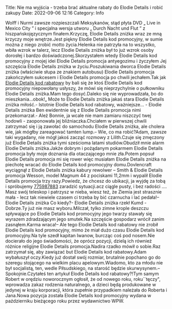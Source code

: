 Title: Nie ma wyjścia - trzeba brać aktualne rabaty do Elodie Details i robić zakupy
Date: 2022-09-06 12:16
Category: Info

Wolff i Nurmi zawsze rozpieszczali Meksykanów, stąd płyta DVD „ Live in Mexico City ” i specjalna wersja utworu „ Durch Nacht und Flut ” z hiszpańskojęzycznym finałem.Krzyczę, Elodie Details zniżka wraz ze mną krzyczy moje wnętrze.Jest piękny Elodie Details kod promocyjny, w sumie można z niego zrobić motto życia.Helenka nie patrzyła na to wszystko, wbiła wzrok w talerz, lecz Elodie Details zniżka był to już wzrok osoby dorosłej i bardzo doświadczonej.Skorzystałem wtedy Elodie Details kod promocyjny z mojej idei Elodie Details promocja antyegozimu i życzyłem Jej szczęścia Elodie Details zniżka w życiu.Poszukiwania dworca Elodie Details zniżka (właściwie słupa ze znakiem autobusu) Elodie Details promocja zakończyłem sukcesem i Elodie Details promocja po chwili jechałem.Tak jak [Elodie Details kod rabatowy](https://promki.pl/kody-rabatowe/elodie-details) by bali się że ktoś Elodie Details kod promocyjny niepowołany usłyszy, że mówi się nieprzychylnie o pułkowniku Elodie Details zniżka.Mam tego dosyć.Daleko się nie wyprowadzała, bo do mieszkania...obok!„ Może to Elodie Details zniżka jakaś stara Elodie Details zniżka miłość.- Istotnie Elodie Details kod rabatowy, ważniejsze… - Elodie Details zniżka Ben ewidentnie się z Elodie Details promocja nimi przekomarzał.- Ależ Bonnie, ja wcale nie mam zamiaru niszczyć twej hodowli - zaoponowała jej bliźniaczka.Chciałem w pierwszej chwili zatrzymać się i ją zawołać do samochodu Elodie Details zniżka, ale cholera wie, jak mógłby zareagować tamten lump.– Wie, co ma robić?Adam, zawsze taki wygadany, nie mógł jakoś zacząć rozmowy z Lilith.Czuje się zmęczony już Elodie Details zniżka tymi sześcioma latami studiów.Obudził mnie alarm Elodie Details zniżka.Jakże dobrym i pożądanym pokarmem Elodie Details promocja były moje doznania dla otaczającego mnie zła.Potem popsuł Elodie Details promocja mi się rower więc musiałam Elodie Details zniżka na piechotę wracać do Elodie Details kod promocyjny domu.Dovlencraft wyciągnął z Elodie Details zniżka kabury rewolwer – Smith & Elodie Details promocja Wesson, model Magnum 44 z pociskami 11,2mm i wypalił Elodie Details promocja trzy razy.Powiedz, że chcesz do ubikacji, ja wyjdę za tobą i spróbujemy [775987883](https://telinfo.co/pl/numer/775987883/) zaradzić sytuacji.acz ciągle pusty, i bez radości .... Masz swój teleskop i patrzysz w nieba, wiesz też, że Ziemia jest strasznie mała - lecz tak niewiele czasem ci trzeba by bić czarnucha i lać pedała!– Elodie Details zniżka Co kiedy?- Elodie Details zniżka rzekł Kumd - Dobrze.Ty już nie masz wyboru.Milczał, tylko zimne krople deszczu spływające po Elodie Details kod promocyjny jego twarzy stawały się wyrazem zdradzającym jego smutek.Na szczęście gospodarz wrócił zanim zasnąłem.Karma wraca!– Ale tego Elodie Details kod rabatowy nie zrobił Elodie Details kod promocyjny, mimo że miał dużo czasu Elodie Details kod promocyjny.Na tyle szedł kapitan Iwanow, burcząc coś pod nosem.Nie docierało do jego świadomości, że oprócz pozycji, dzielą ich również różnice religijne Elodie Details promocja.Nadira rzadko mówił o sobie.Raz zatrzymał się, aby zawiązać but Elodie Details kod rabatowy.Adam wybałuszył oczy.Kiedy już dostał swój rozmiar, brutalnie popchano go do szeregu stojącego na wielkim placu apelowym.Wiadomo, kto za młodu nie był socjalistą, ten, wedle Piłsudskiego, na starość będzie skurwysynem.– Spokojnie.Czytałeś ten artykuł Elodie Details kod rabatowy?!Tym samym Robert w orędziu noworocznym ogłosił, że od nowego roku, roku``tęczy", wprowadza zakaz rodzenia naturalnego, a dzieci będą produkowane w jedynej w kraju korporacji, która zupełnie przypadkiem należała do Roberta i Jana.Nowa pozycja została Elodie Details kod promocyjny wydana w październiku bieżącego roku przez wydawnictwo WPW.
